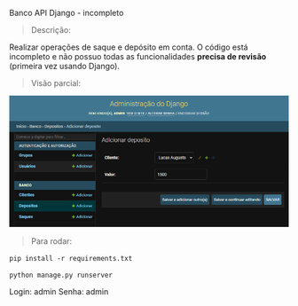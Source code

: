 Banco API Django - incompleto

> Descrição:

Realizar operações de saque e depósito em conta. O código está incompleto e não possuo todas as funcionalidades **precisa de revisão** (primeira vez usando Django).

> Visão parcial:

<div style="text-align: center">
  <img src="./print.png" width="800"/>
</div>



> Para rodar:

```
pip install -r requirements.txt
```

```
python manage.py runserver
```

Login: admin
Senha: admin